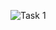 ![Task 1](https://user-images.githubusercontent.com/123944620/215458532-b120b6bb-304b-42fb-9648-54ac5568b2d2.png)
